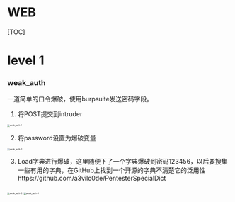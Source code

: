 # WEB

[TOC]

# level 1

### weak_auth

一道简单的口令爆破，使用burpsuite发送密码字段。

1. 将POST提交到intruder

<img src="https://github.com/SJTUzeroking/awesomeCTF/blob/main/src/weak_auth-1.png" alt="weak_auth-1" style="zoom:33%;" />

2. 将password设置为爆破变量

<img src="https://github.com/SJTUzeroking/awesomeCTF/blob/main/src/weak_auth-2.png" alt="weak_auth-2" style="zoom:33%;" />

3. Load字典进行爆破，这里随便下了一个字典爆破到密码123456，以后要搜集一些有用的字典，在GitHub上找到一个开源的字典不清楚它的泛用性https://github.com/a3vilc0de/PentesterSpecialDict

<img src="https://github.com/SJTUzeroking/awesomeCTF/blob/main/src/weak_auth-3.png" alt="weak_auth-3" style="zoom:33%;" />

<img src="https://github.com/SJTUzeroking/awesomeCTF/blob/main/src/weak_auth-4.png" alt="weak_auth-4" style="zoom:33%;" />
